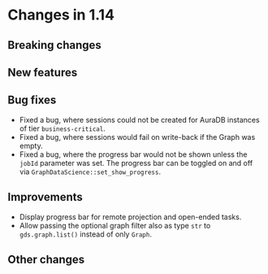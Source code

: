 # Changes in 1.14


## Breaking changes


## New features


## Bug fixes

* Fixed a bug, where sessions could not be created for AuraDB instances of tier `business-critical`.
* Fixed a bug, where sessions would fail on write-back if the Graph was empty.
* Fixed a bug, where the progress bar would not be shown unless the `jobId` parameter was set. The progress bar can be toggled on and off via `GraphDataScience::set_show_progress`.


## Improvements

* Display progress bar for remote projection and open-ended tasks.
* Allow passing the optional graph filter also as type `str` to `gds.graph.list()` instead of only `Graph`.


## Other changes
